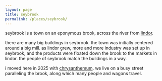 ```yaml
---
layout: page
title: seybrook
permalink: /places/seybrook/
---
```


seybrook is a town on an eponymous brook, across the river from [lindor](/places/lindor). 

there are many big buildings in seybrook. the town was initially centered around a big mill. as lindor grew, more and more industry was set up in seybrook, and the products were floated down the brook to the markets in lindor. the people of seybrook match the buildings in a way.

i moved here in 2025 with [chrysanthemum](/friends/chrysanthemum). we live on a busy street paralleling the brook, along which many people and wagons travel. 

